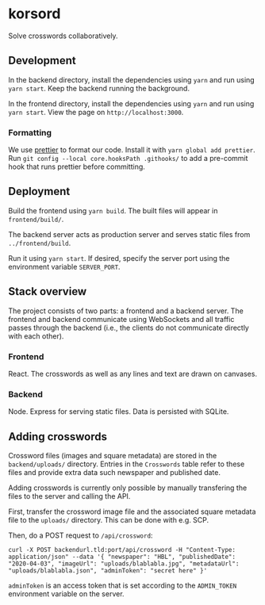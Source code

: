 # korsord

Solve crosswords collaboratively.

## Development

In the backend directory, install the dependencies using `yarn` and run using `yarn start`. Keep the backend running the background.

In the frontend directory, install the dependencies using `yarn` and run using `yarn start`. View the page on `http://localhost:3000`.

### Formatting

We use [prettier](https://prettier.io/) to format our code. Install it with
`yarn global add prettier`. Run `git config --local core.hooksPath .githooks/` to add a pre-commit hook that runs prettier before committing.

## Deployment

Build the frontend using `yarn build`. The built files will appear in `frontend/build/`.

The backend server acts as production server and serves static files from `../frontend/build`.

Run it using `yarn start`. If desired, specify the server port using the environment variable `SERVER_PORT`.

## Stack overview

The project consists of two parts: a frontend and a backend server. The frontend and backend communicate using WebSockets and all traffic passes through the backend (i.e., the clients do not communicate directly with each other).

### Frontend

React. The crosswords as well as any lines and text are drawn on canvases.

### Backend

Node. Express for serving static files. Data is persisted with SQLite.

## Adding crosswords

Crossword files (images and square metadata) are stored in the `backend/uploads/` directory. Entries in the `Crosswords` table refer to these files and provide extra data such newspaper and published date.

Adding crosswords is currently only possible by manually transfering the files to the server and calling the API.

First, transfer the crossword image file and the associated square metadata file to the `uploads/` directory. This can be done with e.g. SCP.

Then, do a POST request to `/api/crossword`:

```
curl -X POST backendurl.tld:port/api/crossword -H "Content-Type: application/json" --data '{ "newspaper": "HBL", "publishedDate": "2020-04-03", "imageUrl": "uploads/blablabla.jpg", "metadataUrl": "uploads/blablabla.json", "adminToken": "secret here" }'
```

`adminToken` is an access token that is set according to the `ADMIN_TOKEN` environment variable on the server.
